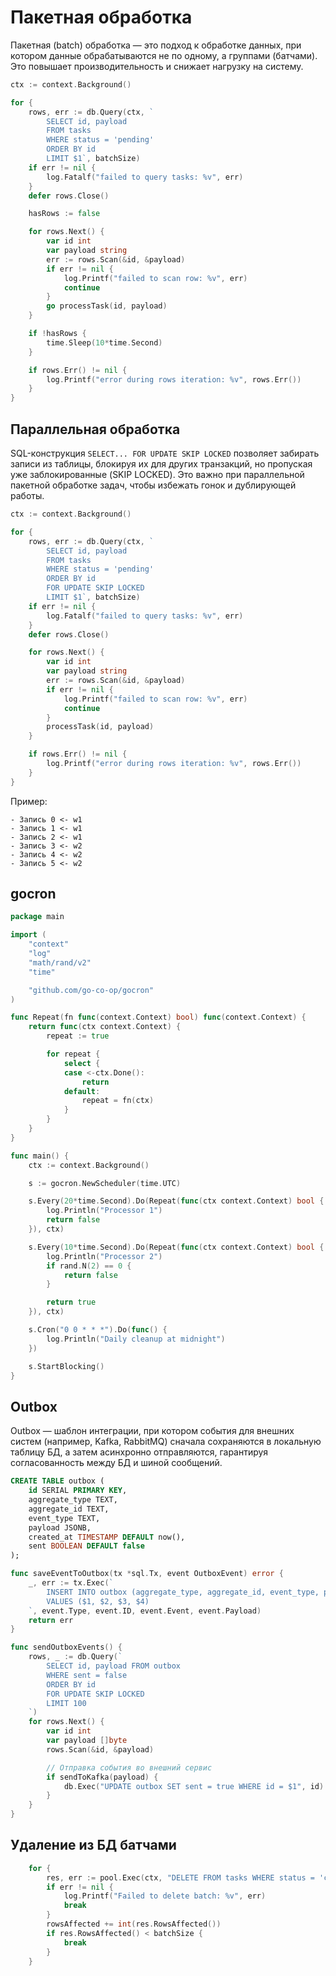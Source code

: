 # Пакетная обработка

Пакетная (batch) обработка — это подход к обработке данных, при котором данные обрабатываются не по одному, а группами (батчами). Это повышает производительность и снижает нагрузку на систему.


```go
ctx := context.Background()

for {
    rows, err := db.Query(ctx, `
        SELECT id, payload
        FROM tasks
        WHERE status = 'pending'
        ORDER BY id
        LIMIT $1`, batchSize)
    if err != nil {
        log.Fatalf("failed to query tasks: %v", err)
    }
    defer rows.Close()

	hasRows := false

    for rows.Next() {
        var id int
        var payload string
        err := rows.Scan(&id, &payload)
        if err != nil {
            log.Printf("failed to scan row: %v", err)
            continue
        }
        go processTask(id, payload)
    }

	if !hasRows {
		time.Sleep(10*time.Second)
	}

    if rows.Err() != nil {
        log.Printf("error during rows iteration: %v", rows.Err())
    }
}
```

## Параллельная обработка

SQL-конструкция `SELECT... FOR UPDATE SKIP LOCKED` позволяет забирать записи из таблицы, блокируя их для других транзакций, но пропуская уже заблокированные (SKIP LOCKED). Это важно при параллельной пакетной обработке задач, чтобы избежать гонок и дублирующей работы.


```go
ctx := context.Background()

for {
    rows, err := db.Query(ctx, `
        SELECT id, payload
        FROM tasks
        WHERE status = 'pending'
        ORDER BY id
        FOR UPDATE SKIP LOCKED
        LIMIT $1`, batchSize)
    if err != nil {
        log.Fatalf("failed to query tasks: %v", err)
    }
    defer rows.Close()

    for rows.Next() {
        var id int
        var payload string
        err := rows.Scan(&id, &payload)
        if err != nil {
            log.Printf("failed to scan row: %v", err)
            continue
        }
        processTask(id, payload)
    }

    if rows.Err() != nil {
        log.Printf("error during rows iteration: %v", rows.Err())
    }
}
```


Пример:

```
- Запись 0 <- w1
- Запись 1 <- w1
- Запись 2 <- w1
- Запись 3 <- w2
- Запись 4 <- w2
- Запись 5 <- w2
```


## gocron

```go
package main

import (
	"context"
	"log"
	"math/rand/v2"
	"time"

	"github.com/go-co-op/gocron"
)

func Repeat(fn func(context.Context) bool) func(context.Context) {
	return func(ctx context.Context) {
		repeat := true

		for repeat {
			select {
			case <-ctx.Done():
				return
			default:
				repeat = fn(ctx)
			}
		}
	}
}

func main() {
	ctx := context.Background()

	s := gocron.NewScheduler(time.UTC)

	s.Every(20*time.Second).Do(Repeat(func(ctx context.Context) bool {
		log.Println("Processor 1")
		return false
	}), ctx)

	s.Every(10*time.Second).Do(Repeat(func(ctx context.Context) bool {
		log.Println("Processor 2")
		if rand.N(2) == 0 {
			return false
		}

		return true
	}), ctx)

	s.Cron("0 0 * * *").Do(func() {
		log.Println("Daily cleanup at midnight")
	})

	s.StartBlocking()
}
```

## Outbox

Outbox — шаблон интеграции, при котором события для внешних систем (например, Kafka, RabbitMQ) сначала сохраняются в локальную таблицу БД, а затем асинхронно отправляются, гарантируя согласованность между БД и шиной сообщений.

```sql
CREATE TABLE outbox (
    id SERIAL PRIMARY KEY,
    aggregate_type TEXT,
    aggregate_id TEXT,
    event_type TEXT,
    payload JSONB,
    created_at TIMESTAMP DEFAULT now(),
    sent BOOLEAN DEFAULT false
);
```

```go
func saveEventToOutbox(tx *sql.Tx, event OutboxEvent) error {
	_, err := tx.Exec(`
		INSERT INTO outbox (aggregate_type, aggregate_id, event_type, payload)
		VALUES ($1, $2, $3, $4)
	`, event.Type, event.ID, event.Event, event.Payload)
	return err
}
```

```go
func sendOutboxEvents() {
	rows, _ := db.Query(`
		SELECT id, payload FROM outbox
		WHERE sent = false
		ORDER BY id
		FOR UPDATE SKIP LOCKED
		LIMIT 100
	`)
	for rows.Next() {
		var id int
		var payload []byte
		rows.Scan(&id, &payload)

		// Отправка события во внешний сервис
		if sendToKafka(payload) {
			db.Exec("UPDATE outbox SET sent = true WHERE id = $1", id)
		}
	}
}
```


## Удаление из БД батчами

```go
	for {
		res, err := pool.Exec(ctx, "DELETE FROM tasks WHERE status = 'completed' LIMIT $1", batchSize)
		if err != nil {
			log.Printf("Failed to delete batch: %v", err)
			break
		}
		rowsAffected += int(res.RowsAffected())
		if res.RowsAffected() < batchSize {
			break
		}
	}
```